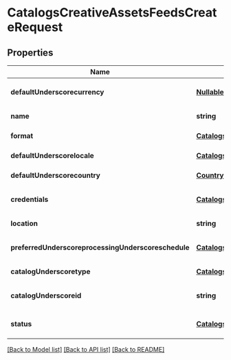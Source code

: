 # CatalogsCreativeAssetsFeedsCreateRequest

## Properties
Name | Type | Description | Notes
------------ | ------------- | ------------- | -------------
**defaultUnderscorecurrency** | [**NullableCurrency**](NullableCurrency.md) |  | [optional] [default to null]
**name** | **string** |  | [default to null]
**format** | [**CatalogsFormat**](CatalogsFormat.md) |  | [default to null]
**defaultUnderscorelocale** | [**CatalogsFeedsCreateRequestDefaultLocale**](CatalogsFeedsCreateRequestDefaultLocale.md) |  | [default to null]
**defaultUnderscorecountry** | [**Country**](Country.md) |  | [default to null]
**credentials** | [**CatalogsFeedCredentials**](CatalogsFeedCredentials.md) |  | [optional] [default to null]
**location** | **string** |  | [default to null]
**preferredUnderscoreprocessingUnderscoreschedule** | [**CatalogsFeedProcessingSchedule**](CatalogsFeedProcessingSchedule.md) |  | [optional] [default to null]
**catalogUnderscoretype** | [**CatalogsType**](CatalogsType.md) |  | [default to null]
**catalogUnderscoreid** | **string** |  | [optional] [default to null]
**status** | [**CatalogsStatus**](CatalogsStatus.md) |  | [optional] [default to null]

[[Back to Model list]](../README.md#documentation-for-models) [[Back to API list]](../README.md#documentation-for-api-endpoints) [[Back to README]](../README.md)



